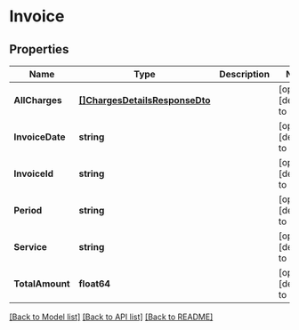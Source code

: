 # Invoice

## Properties

| Name            | Type                                                            | Description | Notes                        |
| --------------- | --------------------------------------------------------------- | ----------- | ---------------------------- |
| **AllCharges**  | [**[]ChargesDetailsResponseDto**](ChargesDetailsResponseDto.md) |             | [optional] [default to null] |
| **InvoiceDate** | **string**                                                      |             | [optional] [default to null] |
| **InvoiceId**   | **string**                                                      |             | [optional] [default to null] |
| **Period**      | **string**                                                      |             | [optional] [default to null] |
| **Service**     | **string**                                                      |             | [optional] [default to null] |
| **TotalAmount** | **float64**                                                     |             | [optional] [default to null] |

[[Back to Model list]](../README.md#documentation-for-models) [[Back to API list]](../README.md#documentation-for-api-endpoints) [[Back to README]](../README.md)

